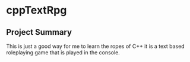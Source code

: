 # cppTextRpg

## Project Summary

This is just a good way for me to learn the ropes of C++ it is a text based roleplaying game that is played in the console.
